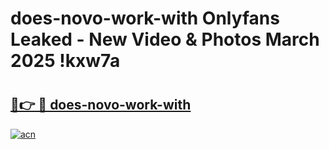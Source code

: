 # does-novo-work-with Onlyfans Leaked - New Video & Photos March 2025 !kxw7a

# <h2><a href="https://ai5rki.iuczelnia.edu.pl?title=does-novo-work-with&ref=kxw7a">🔗👉 🔴 does-novo-work-with</a></h2>

[![acn](https://github.com/user-attachments/assets/0f9c940e-d8b0-45ae-aac7-cd30a18b3e1c)](https://ai5rki.iuczelnia.edu.pl?title=does-novo-work-with&ref=kxw7a)

